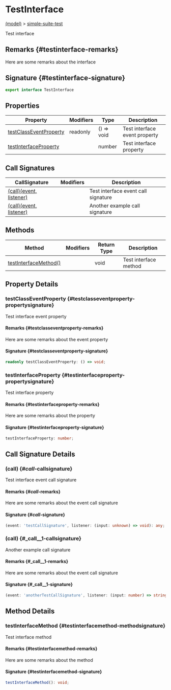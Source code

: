 
# TestInterface

[(model)](./index) &gt; [simple-suite-test](./simple-suite-test)

Test interface

## Remarks {#testinterface-remarks}

Here are some remarks about the interface

## Signature {#testinterface-signature}

```typescript
export interface TestInterface 
```

## Properties

|  Property | Modifiers | Type | Description |
|  --- | --- | --- | --- |
|  [testClassEventProperty](./simple-suite-test/testinterface-interface#testclasseventproperty-propertysignature) | readonly | () =&gt; void | Test interface event property |
|  [testInterfaceProperty](./simple-suite-test/testinterface-interface#testinterfaceproperty-propertysignature) |  | number | Test interface property |

## Call Signatures

|  CallSignature | Modifiers | Description |
|  --- | --- | --- |
|  [(call)(event, listener)](./simple-suite-test/testinterface-interface#_call_-callsignature) |  | Test interface event call signature |
|  [(call)(event, listener)](./simple-suite-test/testinterface-interface#_call__1-callsignature) |  | Another example call signature |

## Methods

|  Method | Modifiers | Return Type | Description |
|  --- | --- | --- | --- |
|  [testInterfaceMethod()](./simple-suite-test/testinterface-interface#testinterfacemethod-methodsignature) |  | void | Test interface method |

## Property Details

### testClassEventProperty {#testclasseventproperty-propertysignature}

Test interface event property

#### Remarks {#testclasseventproperty-remarks}

Here are some remarks about the event property

#### Signature {#testclasseventproperty-signature}

```typescript
readonly testClassEventProperty: () => void;
```

### testInterfaceProperty {#testinterfaceproperty-propertysignature}

Test interface property

#### Remarks {#testinterfaceproperty-remarks}

Here are some remarks about the property

#### Signature {#testinterfaceproperty-signature}

```typescript
testInterfaceProperty: number;
```

## Call Signature Details

### (call) {#_call_-callsignature}

Test interface event call signature

#### Remarks {#_call_-remarks}

Here are some remarks about the event call signature

#### Signature {#_call_-signature}

```typescript
(event: 'testCallSignature', listener: (input: unknown) => void): any;
```

### (call) {#_call__1-callsignature}

Another example call signature

#### Remarks {#_call__1-remarks}

Here are some remarks about the event call signature

#### Signature {#_call__1-signature}

```typescript
(event: 'anotherTestCallSignature', listener: (input: number) => string): number;
```

## Method Details

### testInterfaceMethod {#testinterfacemethod-methodsignature}

Test interface method

#### Remarks {#testinterfacemethod-remarks}

Here are some remarks about the method

#### Signature {#testinterfacemethod-signature}

```typescript
testInterfaceMethod(): void;
```
